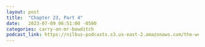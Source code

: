 ```yaml
---
layout: post
title:  "Chapter 23, Part 4"
date:   2023-07-09 06:51:00 -0500
categories: carry-on-mr-bowditch
podcast_link: https://nilbus-podcasts.s3.us-east-2.amazonaws.com/the-well-trained-mind/Carry%20On,%20Mr.%20Bowditch/Chapter%2023,%20Part%204.mp3
---
```

